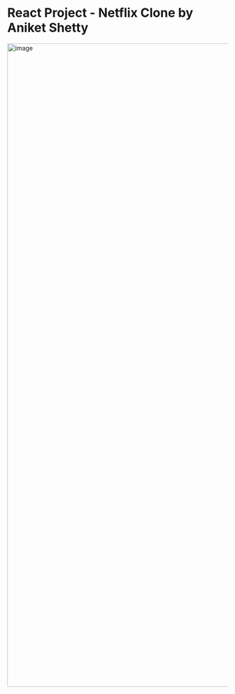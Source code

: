 # React Project - Netflix Clone by Aniket Shetty


<img width="1470" alt="image" src="https://github.com/user-attachments/assets/b3353982-9a3d-427c-8492-2f37bd1088df" />
